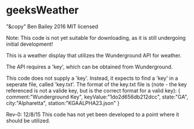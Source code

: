 # geeksWeather

"&copy" Ben Bailey 2016
MIT licensed

Note: This code is not yet suitable for downloading, as it is still undergoing initial development!

This is a weather display that utilizes the Wunderground API for weather.

The API requires a 'key', which can be obtained from Wunderground.

This code does not supply a 'key'.  Instead, it expects to find a 'key' in a seperate file, called 'key.txt'.  The format of the key.txt file is (note - the key referenced is not a valide key, but is the correct format for a valid key):
	{
		comment:"Wunderground Key",
		keyValue:"1do2d656db212dcc",
		state:"GA",
		city:"Alpharetta",
		station:"KGAALPHA23.json"
	}
		

Rev-0: 12/8/15 This code has not yet been developed to a point where it should be utilized.

